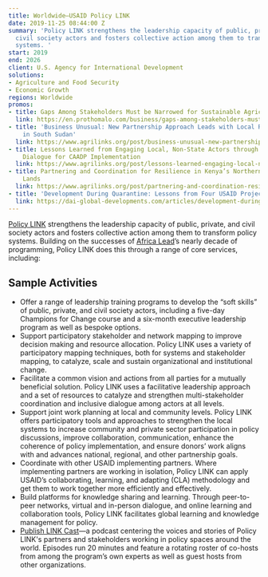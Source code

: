```yaml
---
title: Worldwide—USAID Policy LINK
date: 2019-11-25 08:44:00 Z
summary: 'Policy LINK strengthens the leadership capacity of public, private, and
  civil society actors and fosters collective action among them to transform policy
  systems. '
start: 2019
end: 2026
client: U.S. Agency for International Development
solutions:
- Agriculture and Food Security
- Economic Growth
regions: Worldwide
promos:
- title: Gaps Among Stakeholders Must be Narrowed for Sustainable Agriculture
  link: https://en.prothomalo.com/business/gaps-among-stakeholders-must-be-narrowed-for-sustainable-agriculture
- title: 'Business Unusual: New Partnership Approach Leads with Local Resilience Efforts
    in South Sudan'
  link: https://www.agrilinks.org/post/business-unusual-new-partnership-approach-leads-local-resilience-efforts-south-sudan
- title: Lessons Learned from Engaging Local, Non-State Actors through Data and Inclusive
    Dialogue for CAADP Implementation
  link: https://www.agrilinks.org/post/lessons-learned-engaging-local-non-state-actors-through-data-and-inclusive-dialogue-caadp
- title: Partnering and Coordination for Resilience in Kenya’s Northern Arid and Semiarid
    Lands
  link: https://www.agrilinks.org/post/partnering-and-coordination-resilience-kenyas-northern-arid-and-semiarid-lands
- title: 'Development During Quarantine: Lessons from Four USAID Projects'
  link: https://dai-global-developments.com/articles/development-during-quarantine-lessons-from-four-usaid-projects
---
```


[Policy LINK](https://policylinkglobal.org/) strengthens the leadership capacity of public, private, and civil society actors and fosters collective action among them to transform policy systems. Building on the successes of [Africa Lead](https://www.dai.com/our-work/projects/africa-africa-lead-ii)’s nearly decade of programming, Policy LINK does this through a range of core services, including:

## Sample Activities

* Offer a range of leadership training programs to develop the “soft skills” of public, private, and civil society actors, including a five-day Champions for Change course and a six-month executive leadership program as well as bespoke options.   
* Support participatory stakeholder and network mapping to improve decision making and resource allocation. Policy LINK uses a variety of participatory mapping techniques, both for systems and stakeholder mapping, to catalyze, scale and sustain organizational and institutional change.
* Facilitate a common vision and actions from all parties for a mutually beneficial solution. Policy LINK uses a facilitative leadership approach and a set of resources to catalyze and strengthen multi-stakeholder coordination and inclusive dialogue among actors at all levels.
* Support joint work planning at local and community levels. Policy LINK offers participatory tools and approaches to strengthen the local systems to increase community and private sector participation in policy discussions, improve collaboration, communication, enhance the coherence of policy implementation, and ensure donors’ work aligns with and advances national, regional, and other partnership goals.
* Coordinate with other USAID implementing partners. Where implementing partners are working in isolation, Policy LINK can apply USAID’s collaborating, learning, and adapting (CLA) methodology and get them to work together more efficiently and effectively.  
* Build platforms for knowledge sharing and learning. Through peer-to-peer networks, virtual and in-person dialogue, and online learning and collaboration tools, Policy LINK facilitates global learning and knowledge management for policy.
* [Publish LINK Cast](https://policylinkglobal.org/linkcast)—a podcast centering the voices and stories of Policy LINK's partners and stakeholders working in policy spaces around the world. Episodes run 20 minutes and feature a rotating roster of co-hosts from among the program’s own experts as well as guest hosts from other organizations.  